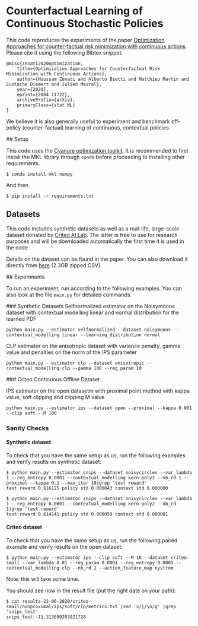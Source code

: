 # Counterfactual Learning of Continuous Stochastic Policies

This code reproduces the experiments of the paper [Optimization Approaches for counter-factual risk minimization with continuous actions](https://arxiv.org/abs/2004.11722). Please cite it using the following Bibtex snippet:

```
@misc{zenati2020optimization,
    title={Optimization Approaches for Counterfactual Risk Minimization with Continuous Actions},
    author={Houssam Zenati and Alberto Bietti and Matthieu Martin and Eustache Diemert and Julien Mairal},
    year={2020},
    eprint={2004.11722},
    archivePrefix={arXiv},
    primaryClass={stat.ML}
}
```

We believe it is also generally useful to experiment and benchmark off-policy (counter-factual) learning of continuous, contextual policies.

## Setup

This code uses the [Cyanure optimization toolkit](http://thoth.inrialpes.fr/people/mairal/cyanure/welcome.html). It is recommended to first install the MKL library through `conda` before proceeding to installing other requirements. 
```
$ conda install mkl numpy
```
And then
```
$ pip install -r requirements.txt
```

## Datasets

This code includes synthetic datasets as well as a real-life, large-scale dataset donated by [Criteo AI Lab](https://ailab.criteo.com/). The latter is free to use for research purposes and will be downloaded automatically the first time it is used in the code.

Details on the dataset can be found in the paper. You can also download it directly from [here](https://criteostorage.blob.core.windows.net/criteo-research-datasets/criteo-continuous-offline-dataset.csv.gz) (2.3GB zipped CSV). 

## Experiments

To run an experiment, run according to the following examples. You can also look at the file `main.py` for detailed commands.

### Synthetic Datasets
Selfnormalized estimator on the Noisymoons dataset with contextual modelling linear and normal distribution for the learned PDF
```
python main.py --estimator selfnormalized --dataset noisymoons --contextual_modelling linear --learning_distribution normal
```

CLP estimator on the anisotropic dataset with variance penalty, gamma value and penalties on the norm of the IPS parameter
```
python main.py --estimator clp --dataset anisotropic --contextual_modelling clp --gamma 100 --reg_param 10
```


### Criteo Continuous Offline Dataset

IPS estimator on the open datasetm with proximal point method with kappa value, soft clipping and clipping M value
```
python main.py --estimator ips --dataset open --proximal --kappa 0.001 --clip soft --M 100
```


### Sanity Checks

#### Synthetic dataset

To check that you have the same setup as us, run the following examples and verify results on synthetic dataset:

```
$ python main.py --estimator snips --dataset noisycircles --var_lambda 1 --reg_entropy 0.0001 --contextual_modelling kern-poly2 --nb_rd 1 --proximal --kappa 0.1 --max_iter 10|grep 'test reward'
test reward 0.616125 policy std 0.000043 context std 0.000000
```

```
$ python main.py --estimator snips --dataset noisycircles --var_lambda 1 --reg_entropy 0.0001 --contextual_modelling kern-poly2 --nb_rd 1|grep 'test reward'
test reward 0.614141 policy std 0.000059 context std 0.000001
```

#### Criteo dataset

To check that you have the same setup as us, run the following paired example and verify results on the open dataset:

```
$ python main.py --estimator ips --clip soft --M 10 --dataset criteo-small --var_lambda 0.01 --reg_param 0.0001 --reg_entropy 0.0001 --contextual_modelling clp --nb_rd 1 --action_feature_map nystrom
```

Note: this will take some time.

You should see now in the result file (put the right date on your path):
```
$ cat results-22-06-2020/criteo-small/nonproximal/ips/soft/clp/metrics.txt |sed 's/|/\n/g' |grep 'snips_test'
snips_test:-11.313890203921728
```

